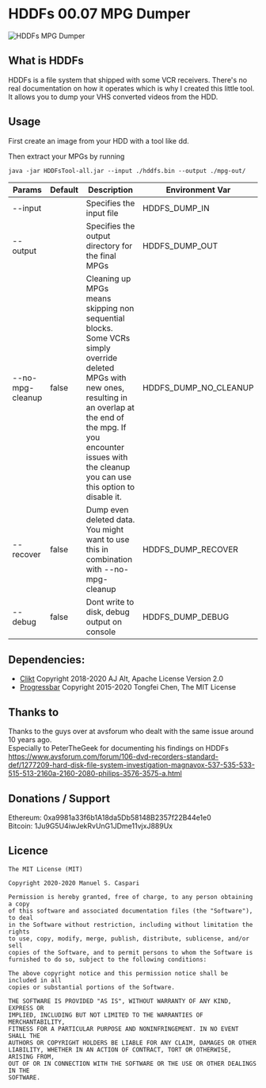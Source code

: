 # HDDFs 00.07 MPG Dumper

![HDDFs MPG Dumper](assets/screenshot_01.png)

## What is HDDFs
HDDFs is a file system that shipped with some VCR receivers. There's no real documentation
on how it operates which is why I created this little tool. It allows you
to dump your VHS converted videos from the HDD.  
  
## Usage
First create an image from your HDD with a tool like dd.
  
Then extract your MPGs by running  
```
java -jar HDDFsTool-all.jar --input ./hddfs.bin --output ./mpg-out/
```
  
| Params  | Default | Description | Environment Var |
| ------------- | ------------- | ------------- | ------------- |
| --input   | | Specifies the input file  | HDDFS_DUMP_IN
| --output  | | Specifies the output directory for the final MPGs  | HDDFS_DUMP_OUT
| --no-mpg-cleanup | false | Cleaning up MPGs means skipping non sequential blocks. Some VCRs simply override deleted MPGs with new ones, resulting in an overlap at the end of the mpg. If you encounter issues with the cleanup you can use this option to disable it.  | HDDFS_DUMP_NO_CLEANUP
| --recover  | false | Dump even deleted data. You might want to use this in combination with --no-mpg-cleanup  | HDDFS_DUMP_RECOVER
| --debug  | false | Dont write to disk, debug output on console  | HDDFS_DUMP_DEBUG
  
  
## Dependencies:
* [Clikt](https://github.com/ajalt/clikt) Copyright 2018-2020 AJ Alt, Apache License Version 2.0  
* [Progressbar](https://github.com/ctongfei/progressbar) Copyright 2015-2020 Tongfei Chen, The MIT License  
  
## Thanks to
Thanks to the guys over at avsforum who dealt with the same issue around 10 years ago.  
Especially to PeterTheGeek for documenting his findings on HDDFs  
https://www.avsforum.com/forum/106-dvd-recorders-standard-def/1277209-hard-disk-file-system-investigation-magnavox-537-535-533-515-513-2160a-2160-2080-philips-3576-3575-a.html
  
## Donations / Support
Ethereum: 0xa9981a33f6b1A18da5Db58148B2357f22B44e1e0  
Bitcoin: 1Ju9G5U4iwJekRvUnG1JDme11vjxJ889Ux  
  
## Licence
    The MIT License (MIT)

    Copyright 2020-2020 Manuel S. Caspari

    Permission is hereby granted, free of charge, to any person obtaining a copy
    of this software and associated documentation files (the "Software"), to deal
    in the Software without restriction, including without limitation the rights
    to use, copy, modify, merge, publish, distribute, sublicense, and/or sell
    copies of the Software, and to permit persons to whom the Software is
    furnished to do so, subject to the following conditions:

    The above copyright notice and this permission notice shall be included in all
    copies or substantial portions of the Software.

    THE SOFTWARE IS PROVIDED "AS IS", WITHOUT WARRANTY OF ANY KIND, EXPRESS OR
    IMPLIED, INCLUDING BUT NOT LIMITED TO THE WARRANTIES OF MERCHANTABILITY,
    FITNESS FOR A PARTICULAR PURPOSE AND NONINFRINGEMENT. IN NO EVENT SHALL THE
    AUTHORS OR COPYRIGHT HOLDERS BE LIABLE FOR ANY CLAIM, DAMAGES OR OTHER
    LIABILITY, WHETHER IN AN ACTION OF CONTRACT, TORT OR OTHERWISE, ARISING FROM,
    OUT OF OR IN CONNECTION WITH THE SOFTWARE OR THE USE OR OTHER DEALINGS IN THE
    SOFTWARE.
